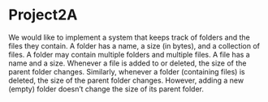 # Project2A
We would like to implement a system that keeps track of folders and the files they contain. A folder has a name, a size (in bytes), and a collection of files. A folder may contain multiple folders and multiple files. A file has a name and a size. Whenever a file is added to or deleted, the size of the parent folder changes. Similarly, whenever a folder (containing files) is deleted, the size of the parent folder changes. However, adding a new (empty) folder doesn’t change the size of its parent folder.
